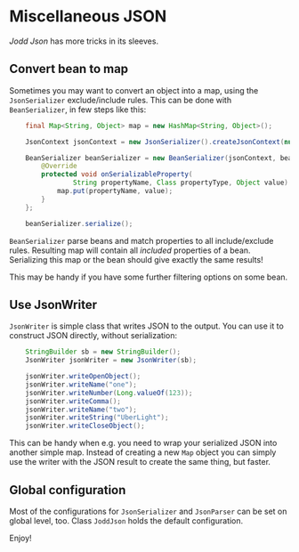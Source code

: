 # Miscellaneous JSON

*Jodd* *Json* has more tricks in its sleeves.

## Convert bean to map

Sometimes you may want to convert an object into a map, using the
`JsonSerializer` exclude/include rules. This can be done
with `BeanSerializer`, in few steps like this:

~~~~~ java
	final Map<String, Object> map = new HashMap<String, Object>();

	JsonContext jsonContext = new JsonSerializer().createJsonContext(null);

	BeanSerializer beanSerializer = new BeanSerializer(jsonContext, bean) {
		@Override
		protected void onSerializableProperty(
				String propertyName, Class propertyType, Object value) {
			map.put(propertyName, value);
		}
	};

	beanSerializer.serialize();
~~~~~

`BeanSerializer` parse beans and match properties to all include/exclude rules.
Resulting map will contain all _included_ properties of a bean.
Serializing this map or the bean should give exactly the same results!

This may be handy if you have some further filtering options on some bean.

## Use JsonWriter

`JsonWriter` is simple class that writes JSON to the output.
You can use it to construct JSON directly, without serialization:

~~~~~ java
	StringBuilder sb = new StringBuilder();
	JsonWriter jsonWriter = new JsonWriter(sb);

	jsonWriter.writeOpenObject();
	jsonWriter.writeName("one");
	jsonWriter.writeNumber(Long.valueOf(123));
	jsonWriter.writeComma();
	jsonWriter.writeName("two");
	jsonWriter.writeString("UberLight");
	jsonWriter.writeCloseObject();
~~~~~

This can be handy when e.g. you need to wrap your serialized JSON
into another simple map. Instead of creating a new `Map` object
you can simply use the writer with the JSON result to create the
same thing, but faster.

## Global configuration

Most of the configurations for `JsonSerializer` and `JsonParser` can be set
on global level, too. Class `JoddJson` holds the default configuration.

Enjoy!
